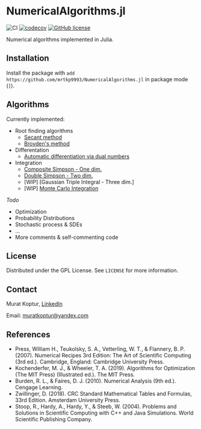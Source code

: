 # NumericalAlgorithms.jl

![CI](https://github.com/mrtkp9993/NumericalAlgorithms.jl/workflows/CI/badge.svg)
[![codecov](https://codecov.io/gh/mrtkp9993/NumericalAlgorithms.jl/branch/main/graph/badge.svg?token=7MBMLCFILV)](https://codecov.io/gh/mrtkp9993/NumericalAlgorithms.jl)
[![GitHub license](https://img.shields.io/github/license/mrtkp9993/NumericalAlgorithms.jl)](https://github.com/mrtkp9993/NumericalAlgorithms.jl/blob/main/LICENSE)

Numerical algorithms implemented in Julia.

## Installation

Install the package with ```add https://github.com/mrtkp9993/NumericalAlgorithms.jl``` in package mode (```]```).

## Algorithms

Currently implemented:

* Root finding algorithms
    * [Secant method](https://github.com/mrtkp9993/NumericalAlgorithms.jl/blob/038b17319fbaec8133631e59c13e99ad6787af3f/src/RootFinding.jl#L3) 
    * [Broyden's method](https://github.com/mrtkp9993/NumericalAlgorithms.jl/blob/038b17319fbaec8133631e59c13e99ad6787af3f/src/RootFinding.jl#L19)
* Differentation
    * [Automatic differentiation via dual numbers](https://github.com/mrtkp9993/NumericalAlgorithms.jl/blob/0e8b9d5150a734a67033548762a57e26f9725fe3/src/Differentiation.jl#L1)
* Integration
   * [Composite Simpson - One dim.](https://github.com/mrtkp9993/NumericalAlgorithms.jl/blob/59ab2397869ecf563e8d3c41aeccc1210c2f3d1e/src/Integration.jl#L12)
   * [Double Simpson - Two dim.](https://github.com/mrtkp9993/NumericalAlgorithms.jl/blob/59ab2397869ecf563e8d3c41aeccc1210c2f3d1e/src/Integration.jl#L46)
   * [WIP] [Gaussian Triple Integral - Three dim.]
   * [WIP] [Monte Carlo Integration]()

*Todo*
* Optimization
* Probability Distributions
* Stochastic process & SDEs
* ...
* More comments & self-commenting code

## License

Distributed under the GPL License. See ```LICENSE``` for more information.

## Contact

Murat Koptur, [LinkedIn](https://www.linkedin.com/in/muratkoptur/)

Email: [muratkoptur@yandex.com](mailto:muratkoptur@yandex.com?subject=NumericalAlgorithms.jl)

## References

* Press, William H., Teukolsky, S. A., Vetterling, W. T., & Flannery, B. P. (2007). Numerical Recipes 3rd Edition: The Art of Scientific Computing (3rd ed.). Cambridge, England: Cambridge University Press.
* Kochenderfer, M. J., & Wheeler, T. A. (2019). Algorithms for Optimization (The MIT Press) (Illustrated ed.). The MIT Press.
* Burden, R. L., & Faires, D. J. (2010). Numerical Analysis (9th ed.). Cengage Learning.
* Zwillinger, D. (2018). CRC Standard Mathematical Tables and Formulas, 33rd Edition. Amsterdam University Press.
* Stoop, R., Hardy, A., Hardy, Y., & Steeb, W. (2004). Problems and Solutions in Scientific Computing with C++ and Java Simulations. World Scientific Publishing Company.